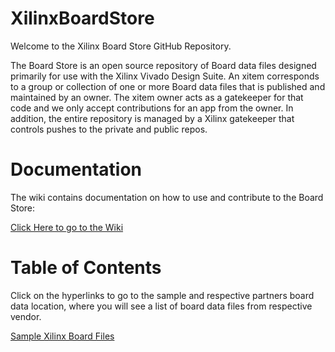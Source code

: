 # XilinxBoardStore
Welcome to the Xilinx Board Store GitHub Repository.

The Board Store is an open source repository of Board data files designed primarily for use with the Xilinx Vivado Design Suite. An xitem corresponds to a group or collection of one or more Board data files that is published and maintained by an owner. The xitem owner acts as a gatekeeper for that code and we only accept contributions for an app from the owner. In addition, the entire repository is managed by a Xilinx gatekeeper that controls pushes to the private and public repos.

# Documentation
The wiki contains documentation on how to use and contribute to the Board Store:

[Click Here to go to the Wiki](https://github.com/Xilinx/XilinxBoardStore/wiki)

# Table of Contents
Click on the hyperlinks to go to the sample and respective partners board data location, where you will see a list of board data files from respective vendor.  

[Sample Xilinx Board Files](https://github.com/Xilinx/XilinxBoardStore/tree/2018.1-dev/boards/example_vendor)
